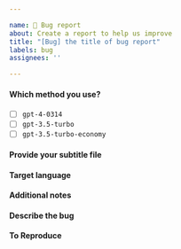 ```yaml
---

name: 🐞 Bug report
about: Create a report to help us improve
title: "[Bug] the title of bug report"
labels: bug
assignees: ''

---
```

#### Which method you use?
<!-- To use the `GPT-4-0314` translation method, you need to join the waitlist and receive an invitation to access the `GPT-4-0314` model. -->
- [ ] `gpt-4-0314`
- [ ] `gpt-3.5-turbo`
- [ ] `gpt-3.5-turbo-economy`
#### Provide your subtitle file
<!-- Please provide your subtitle file in `.zip` format. -->
#### Target language
<!-- Please provide the target language. -->

#### Additional notes
<!-- Please provide any additional notes. -->
#### Describe the bug
<!-- A clear and concise description of what the bug is. -->
#### To Reproduce
<!-- Steps to reproduce the behavior: -->
